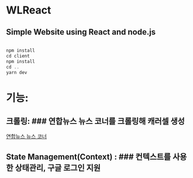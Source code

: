 # WLReact

## Simple Website using React and node.js


```c

npm install
cd client
npm install
cd ..
yarn dev

```

# 기능:

## 크롤링: ### 연합뉴스 뉴스 코너를 크롤링해 캐러셀 생성

[연합뉴스 뉴스 코너](https://www.yna.co.kr/news)

## State Management(Context) : ### 컨텍스트를 사용한 상태관리, 구글 로그인 지원


